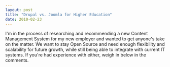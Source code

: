 ```yaml
---
layout: post
title: "Drupal vs. Joomla for Higher Education"
date: 2010-02-23
---
```


<p class="intro"><span class="dropcap">I</span>'m in the process of researching and recommending a new Content Management System for my new employer and wanted to get anyone's take on the matter. We want to stay Open Source and need enough flexibility and scalability for future growth, while still being able to integrate with current IT systems. If you're had experience with either, weigh in below in the comments.</p>
